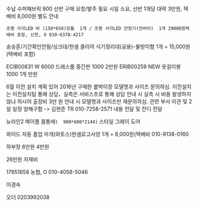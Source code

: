 수납 수퍼패브릭 900 선반 구매 요청/발주 필요 시일 소요, 선반 1개당 대략 3만원, 택배비 8,000원 별도 안내



```
조명 사각LED 바 (150*650)모듈  1개 / 조명 사각LED 안정기(컨버터)  1개 29000원택배비 포함, 신한, O 010-6378-4217
```


송승훈/기간확인안됨/싱크대/한샘 클리어 식기정리대(공용)-물받이함  1개 = 15,000원(택배비 포함)


ECIB00831 W 6000 드레스룸 중간판 1000 2만원
ERIB00259 NEW 옷걸이봉 1000 1개 만원



6월 이전 설치 계획 있어 2016년 구매한 붙박이장 모델명과 사이즈 문의하심. 이전설치는 이전설치팀 통해 상담，실측은 서비스프로 통해 상담 안내 시 실측 시 비용 발생하지 않냐 하시어 출장비 3만 원 안내 시 모델명과 사이즈만 재문의하심. 관련 부서 이관 및 2일 일정 양해구함 -> 김현준 TR 010-7258-2571 내용 전달 및 잔디 전달


뉴라인2 메이플 몸통에`(	900*600*2144)`
스타일 그레이 도어



와이드 자동 폽업 마개(와토스)한샘로고사양  1개 = 8,000원(택배비  010-9138-0160




하부장 6만원 4만원

26만원
자재비 


17951658 농협, O 010-4058-5046


이경숙

오더 0203992038
